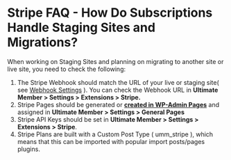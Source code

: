 ---
---
# Stripe FAQ - How Do Subscriptions Handle Staging Sites and Migrations?
 When working on Staging Sites and planning on migrating to another site or live site, you need to check the following:

1. The Stripe Webhook should match the URL of your live or staging site( see  [Webhook Settings](/docs-v3/um-stripe/article/1607-stripe-setting-up-webhook-and-test-public-keys)  ). You can check the Webhook URL in <strong>Ultimate</strong> <strong>Member &gt; Settings &gt; Extensions &gt; Stripe.</strong>
2. Stripe Pages should be generated or  <strong>[created in WP-Admin Pages](/docs-v3/um-stripe/article/1900-how-to-create-stripe-pages-manually)</strong> and assigned in <strong>Ultimate Member &gt; Settings &gt; General Pages</strong>
3. Stripe API Keys should be set in <strong>Ultimate Member &gt; Settings &gt; Extensions &gt; Stripe</strong>.
4. Stripe Plans are built with a Custom Post Type ( umm\_stripe ), which means that this can be imported with popular import posts/pages plugins.
